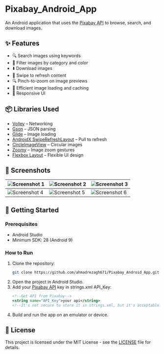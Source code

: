 # Pixabay_Android_App

An Android application that uses the [Pixabay API](https://pixabay.com/api/docs/) to browse, search, and download images.

## ✨ Features

- 🔍 Search images using keywords  
- 🎨 Filter images by category and color  
- ⬇️ Download images  
- 🔄 Swipe to refresh content  
- 🔍 Pinch-to-zoom on image previews  
- 💾 Efficient image loading and caching  
- 📱 Responsive UI 

## 📦 Libraries Used

- [Volley](https://developer.android.com/training/volley) – Networking
- [Gson](https://github.com/google/gson) – JSON parsing
- [Glide](https://github.com/bumptech/glide) – Image loading
- [AndroidX SwipeRefreshLayout](https://developer.android.com/reference/androidx/swiperefreshlayout/widget/SwipeRefreshLayout) – Pull to refresh
- [CircleImageView](https://github.com/hdodenhof/CircleImageView) – Circular images
- [Zoomy](https://github.com/imablanco/Zoomy) – Image zoom gestures
- [Flexbox Layout](https://github.com/google/flexbox-layout) – Flexible UI design

## 📸 Screenshots

| ![Screenshot 1](Screenshots/image01.png) | ![Screenshot 2](Screenshots/image02.png) | ![Screenshot 3](Screenshots/image03.png) |
|-----------------------------------------|-----------------------------------------|-----------------------------------------|
| ![Screenshot 4](Screenshots/image04.png) | ![Screenshot 5](Screenshots/image05.png) | ![Screenshot 6](Screenshots/image06.png) |

## 🚀 Getting Started

### Prerequisites

- Android Studio 
- Minimum SDK: 28 (Android 9)

### How to Run

1. Clone the repository:
   ```bash
   git clone https://github.com/ahmadrezagh671/Pixabay_Android_App.git
   ```
3. Open the project in Android Studio.
4. Add your [Pixabay API](https://pixabay.com/api/docs/) key in strings.xml API_Key:
   ```xml
   <!--Get API from Pixabay-->
   <string name="API_Key">your api</string>
   <!--It's not secure to store it in strings.xml, but it's acceptable for testing purposes.-->
   ```
5. Build and run the app on an emulator or device.

## 📄 License
This project is licensed under the MIT License - see the [LICENSE](https://github.com/ahmadrezagh671/Pixabay_Android_App/blob/main/LICENSE) file for details.

